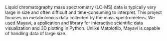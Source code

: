 Liquid chromatography mass spectrometry (LC-MS) data is typically very large in size and often difficult and time-consuming to interpret. This project focuses on metabolomics data collected by the mass spectrometers. We used Mayavi, a application and library for interactive scientific data visualization and 3D plotting in Python. Unlike Matplotlib, Mayavi is capable of handling data of large size. 
